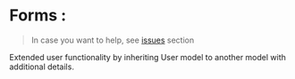 # Forms :

> In case you want to help, see [issues](https://github.com/harshraj22/smallProjects/issues) section

Extended user functionality by inheriting User model to another model with additional details.
